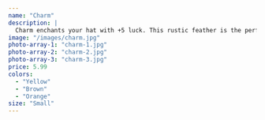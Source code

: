 ```yaml
---
name: "Charm"
description: |
  Charm enchants your hat with +5 luck. This rustic feather is the perfect addition to any hat.
image: "/images/charm.jpg"
photo-array-1: "charm-1.jpg"
photo-array-2: "charm-2.jpg"
photo-array-3: "charm-3.jpg"
price: 5.99
colors:
  - "Yellow"
  - "Brown"
  - "Orange"
size: "Small"
---
```

